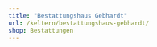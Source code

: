 ```yaml
---
title: "Bestattungshaus Gebhardt"
url: /keltern/bestattungshaus-gebhardt/
shop: Bestattungen
---
```

